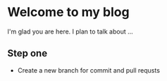 # Welcome to my blog

I'm glad you are here. I plan to talk about ...
## Step one
 * Create a new branch for commit and pull requsts
